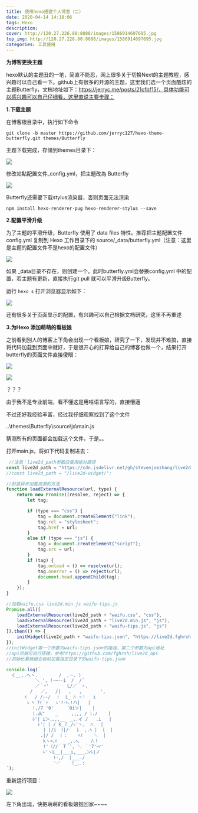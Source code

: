 ```yaml
---
title: 使用hexo搭建个人博客（二）
date: 2020-04-14 14:18:06
tags: Hexo
description: 
cover: http://120.27.226.80:8088/images/1586914697695.jpg
top_img: http://120.27.226.80:8088/images/1586914697695.jpg
categories: 工具使用
---
```


**为博客更换主题**

​	hexo默认的主题丑的一笔，简直不能忍，网上很多关于切换Next的主题教程，感兴趣可以自己看一下。github上有很多的开源的主题，这里我们选一个页面酷炫的主题Butterfly，文档地址如下：https://jerryc.me/posts/21cfbf15/，具体功能可以感兴趣可以自己仔细看，这里直说主要步骤：

**1.下载主题**

在博客根目录中，执行如下命令

```shell
git clone -b master https://github.com/jerryc127/hexo-theme-butterfly.git themes/Butterfly
```

主题下载完成，存储到themes目录下：

![](http://120.27.226.80:8088/images/1586846531873.png)

修改站點配置文件_config.yml，把主題改為 Butterfly

![](http://120.27.226.80:8088/images/1586846619104.png)

Butterfly还需要下载stylus渲染器，否则页面无法渲染

```shell
npm install hexo-renderer-pug hexo-renderer-stylus --save
```

**2.配置平滑升级**

为了主题的平滑升级，Butterfly 使用了 data files 特性。推荐把主题配置文件config.yml 复制到 Hexo 工作目录下的 source/_data/butterfly.yml（注意：这里是主题的配置文件不是hexo的配置文件）

![](http://120.27.226.80:8088/images/1586847619205.png)

如果 _data目录不存在，则创建一个。此时butterfly.yml会替换config.yml 中的配置，若主题有更新，直接执行git pull 就可以平滑升级Butterfly。

运行 `hexo s` 打开浏览器显示如下：

![](http://120.27.226.80:8088/images/1586847703222.png)

还有很多关于页面显示的配置，有兴趣可以自己根据文档研究，这里不再重述



**3.为Hexo 添加萌萌的看板娘**

之前看到别人的博客上下角会出现一个看板娘，研究了一下，发现并不难搞，直接将代码加载到页面中就好，于是很开心的打算给自己的博客也做一个，结果打开butterfly的页面文件直接傻眼：

![](http://120.27.226.80:8088/images/1586848056675.png)

![](http://120.27.226.80:8088/images/1586848096023.png)

？？？

由于我不是专业前端，看不懂这是用啥语言写的，直接懵逼

不过还好我经验丰富，经过我仔细观察找到了这个文件

..\themes\Butterfly\source\js\main.js

猜测所有的页面都会加载这个文件，于是。。

打开main.js，将如下代码复制进去：

```js
 //注意：live2d_path参数应使用绝对路径
const live2d_path = "https://cdn.jsdelivr.net/gh/stevenjoezhang/live2d-widget/";
//const live2d_path = "/live2d-widget/";

//封装异步加载资源的方法
function loadExternalResource(url, type) {
	return new Promise((resolve, reject) => {
		let tag;

		if (type === "css") {
			tag = document.createElement("link");
			tag.rel = "stylesheet";
			tag.href = url;
		}
		else if (type === "js") {
			tag = document.createElement("script");
			tag.src = url;
		}
		if (tag) {
			tag.onload = () => resolve(url);
			tag.onerror = () => reject(url);
			document.head.appendChild(tag);
		}
	});
}

//加载waifu.css live2d.min.js waifu-tips.js
Promise.all([
	loadExternalResource(live2d_path + "waifu.css", "css"),
	loadExternalResource(live2d_path + "live2d.min.js", "js"),
	loadExternalResource(live2d_path + "waifu-tips.js", "js")
]).then(() => {
	initWidget(live2d_path + "waifu-tips.json", "https://live2d.fghrsh.net/api");
});
//initWidget第一个参数为waifu-tips.json的路径，第二个参数为api地址
//api后端可自行搭建，参考https://github.com/fghrsh/live2d_api
//初始化看板娘会自动加载指定目录下的waifu-tips.json

console.log(`
  く__,.ヘヽ.        /  ,ー､ 〉
           ＼ ', !-─‐-i  /  /´
           ／｀ｰ'       L/／｀ヽ､
         /   ／,   /|   ,   ,       ',
       ｲ   / /-‐/  ｉ  L_ ﾊ ヽ!   i
        ﾚ ﾍ 7ｲ｀ﾄ   ﾚ'ｧ-ﾄ､!ハ|   |
          !,/7 '0'     ´0iソ|    |
          |.从"    _     ,,,, / |./    |
          ﾚ'| i＞.､,,__  _,.イ /   .i   |
            ﾚ'| | / k_７_/ﾚ'ヽ,  ﾊ.  |
              | |/i 〈|/   i  ,.ﾍ |  i  |
             .|/ /  ｉ：    ﾍ!    ＼  |
              kヽ>､ﾊ    _,.ﾍ､    /､!
              !'〈//｀Ｔ´', ＼ ｀'7'ｰr'
              ﾚ'ヽL__|___i,___,ンﾚ|ノ
                  ﾄ-,/  |___./
                  'ｰ'    !_,.:
`);
```

重新运行项目：

![](http://120.27.226.80:8088/images/1586848774444.png)

左下角出现，快把萌萌的看板娘抱回家~~~~